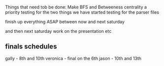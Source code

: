 
Things that need tob be done: 
Make BFS and Betweeness centrality a priority
testing for the two things we have started
testing for the parser files 


finish up everything ASAP between now and next saturday 

and then next saturday work on the presentation etc 


finals schedules 
-------------------------------------- 
gally - 8th and 10th 
veronica - final on the 6th
jason - 10th and 13th 

